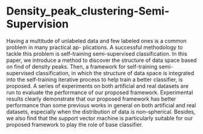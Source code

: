 # Density_peak_clustering-Semi-Supervision
Having a multitude of unlabeled data and few labeled ones is a common problem in many practical ap- plications. A successful methodology to tackle this problem is self-training semi-supervised classification. In this paper, we introduce a method to discover the structure of data space based on find of density peaks. Then, a framework for self-training semi-supervised classification, in which the structure of data space is integrated into the self-training iterative process to help train a better classifier, is proposed. A series of experiments on both artificial and real datasets are run to evaluate the performance of our proposed framework. Experimental results clearly demonstrate that our proposed framework has better performance than some previous works in general on both artificial and real datasets, especially when the distribution of data is non-spherical. Besides, we also find that the support vector machine is particularly suitable for our proposed framework to play the role of base classifier.
